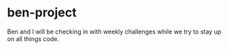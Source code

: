 # ben-project
Ben and I will be checking in with weekly challenges while we try to stay up on all things code.
